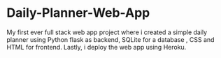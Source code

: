 # Daily-Planner-Web-App
My first ever full stack web app project where i created a simple daily planner using Python flask as backend, SQLite for a database , CSS and HTML for frontend. Lastly, i deploy the web app using Heroku. 
